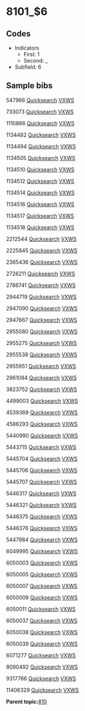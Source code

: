 # 8101\_$6

## Codes

-   Indicators
    -   First: 1
    -   Second: \_
-   Subfield: 6

## Sample bibs

547966 [Quicksearch](https://search.library.yale.edu/catalog/547966) [VXWS](http://prodorbis.library.yale.edu:7014/vxws/GetHoldingsService?bibId=547966)

733073 [Quicksearch](https://search.library.yale.edu/catalog/733073) [VXWS](http://prodorbis.library.yale.edu:7014/vxws/GetHoldingsService?bibId=733073)

1110866 [Quicksearch](https://search.library.yale.edu/catalog/1110866) [VXWS](http://prodorbis.library.yale.edu:7014/vxws/GetHoldingsService?bibId=1110866)

1134482 [Quicksearch](https://search.library.yale.edu/catalog/1134482) [VXWS](http://prodorbis.library.yale.edu:7014/vxws/GetHoldingsService?bibId=1134482)

1134494 [Quicksearch](https://search.library.yale.edu/catalog/1134494) [VXWS](http://prodorbis.library.yale.edu:7014/vxws/GetHoldingsService?bibId=1134494)

1134505 [Quicksearch](https://search.library.yale.edu/catalog/1134505) [VXWS](http://prodorbis.library.yale.edu:7014/vxws/GetHoldingsService?bibId=1134505)

1134510 [Quicksearch](https://search.library.yale.edu/catalog/1134510) [VXWS](http://prodorbis.library.yale.edu:7014/vxws/GetHoldingsService?bibId=1134510)

1134512 [Quicksearch](https://search.library.yale.edu/catalog/1134512) [VXWS](http://prodorbis.library.yale.edu:7014/vxws/GetHoldingsService?bibId=1134512)

1134514 [Quicksearch](https://search.library.yale.edu/catalog/1134514) [VXWS](http://prodorbis.library.yale.edu:7014/vxws/GetHoldingsService?bibId=1134514)

1134516 [Quicksearch](https://search.library.yale.edu/catalog/1134516) [VXWS](http://prodorbis.library.yale.edu:7014/vxws/GetHoldingsService?bibId=1134516)

1134517 [Quicksearch](https://search.library.yale.edu/catalog/1134517) [VXWS](http://prodorbis.library.yale.edu:7014/vxws/GetHoldingsService?bibId=1134517)

1134518 [Quicksearch](https://search.library.yale.edu/catalog/1134518) [VXWS](http://prodorbis.library.yale.edu:7014/vxws/GetHoldingsService?bibId=1134518)

2212544 [Quicksearch](https://search.library.yale.edu/catalog/2212544) [VXWS](http://prodorbis.library.yale.edu:7014/vxws/GetHoldingsService?bibId=2212544)

2225845 [Quicksearch](https://search.library.yale.edu/catalog/2225845) [VXWS](http://prodorbis.library.yale.edu:7014/vxws/GetHoldingsService?bibId=2225845)

2365436 [Quicksearch](https://search.library.yale.edu/catalog/2365436) [VXWS](http://prodorbis.library.yale.edu:7014/vxws/GetHoldingsService?bibId=2365436)

2726211 [Quicksearch](https://search.library.yale.edu/catalog/2726211) [VXWS](http://prodorbis.library.yale.edu:7014/vxws/GetHoldingsService?bibId=2726211)

2786741 [Quicksearch](https://search.library.yale.edu/catalog/2786741) [VXWS](http://prodorbis.library.yale.edu:7014/vxws/GetHoldingsService?bibId=2786741)

2944719 [Quicksearch](https://search.library.yale.edu/catalog/2944719) [VXWS](http://prodorbis.library.yale.edu:7014/vxws/GetHoldingsService?bibId=2944719)

2947090 [Quicksearch](https://search.library.yale.edu/catalog/2947090) [VXWS](http://prodorbis.library.yale.edu:7014/vxws/GetHoldingsService?bibId=2947090)

2947667 [Quicksearch](https://search.library.yale.edu/catalog/2947667) [VXWS](http://prodorbis.library.yale.edu:7014/vxws/GetHoldingsService?bibId=2947667)

2955080 [Quicksearch](https://search.library.yale.edu/catalog/2955080) [VXWS](http://prodorbis.library.yale.edu:7014/vxws/GetHoldingsService?bibId=2955080)

2955275 [Quicksearch](https://search.library.yale.edu/catalog/2955275) [VXWS](http://prodorbis.library.yale.edu:7014/vxws/GetHoldingsService?bibId=2955275)

2955538 [Quicksearch](https://search.library.yale.edu/catalog/2955538) [VXWS](http://prodorbis.library.yale.edu:7014/vxws/GetHoldingsService?bibId=2955538)

2955951 [Quicksearch](https://search.library.yale.edu/catalog/2955951) [VXWS](http://prodorbis.library.yale.edu:7014/vxws/GetHoldingsService?bibId=2955951)

2961084 [Quicksearch](https://search.library.yale.edu/catalog/2961084) [VXWS](http://prodorbis.library.yale.edu:7014/vxws/GetHoldingsService?bibId=2961084)

3823752 [Quicksearch](https://search.library.yale.edu/catalog/3823752) [VXWS](http://prodorbis.library.yale.edu:7014/vxws/GetHoldingsService?bibId=3823752)

4499003 [Quicksearch](https://search.library.yale.edu/catalog/4499003) [VXWS](http://prodorbis.library.yale.edu:7014/vxws/GetHoldingsService?bibId=4499003)

4539369 [Quicksearch](https://search.library.yale.edu/catalog/4539369) [VXWS](http://prodorbis.library.yale.edu:7014/vxws/GetHoldingsService?bibId=4539369)

4586293 [Quicksearch](https://search.library.yale.edu/catalog/4586293) [VXWS](http://prodorbis.library.yale.edu:7014/vxws/GetHoldingsService?bibId=4586293)

5440990 [Quicksearch](https://search.library.yale.edu/catalog/5440990) [VXWS](http://prodorbis.library.yale.edu:7014/vxws/GetHoldingsService?bibId=5440990)

5443715 [Quicksearch](https://search.library.yale.edu/catalog/5443715) [VXWS](http://prodorbis.library.yale.edu:7014/vxws/GetHoldingsService?bibId=5443715)

5445704 [Quicksearch](https://search.library.yale.edu/catalog/5445704) [VXWS](http://prodorbis.library.yale.edu:7014/vxws/GetHoldingsService?bibId=5445704)

5445706 [Quicksearch](https://search.library.yale.edu/catalog/5445706) [VXWS](http://prodorbis.library.yale.edu:7014/vxws/GetHoldingsService?bibId=5445706)

5445707 [Quicksearch](https://search.library.yale.edu/catalog/5445707) [VXWS](http://prodorbis.library.yale.edu:7014/vxws/GetHoldingsService?bibId=5445707)

5446317 [Quicksearch](https://search.library.yale.edu/catalog/5446317) [VXWS](http://prodorbis.library.yale.edu:7014/vxws/GetHoldingsService?bibId=5446317)

5446321 [Quicksearch](https://search.library.yale.edu/catalog/5446321) [VXWS](http://prodorbis.library.yale.edu:7014/vxws/GetHoldingsService?bibId=5446321)

5446375 [Quicksearch](https://search.library.yale.edu/catalog/5446375) [VXWS](http://prodorbis.library.yale.edu:7014/vxws/GetHoldingsService?bibId=5446375)

5446376 [Quicksearch](https://search.library.yale.edu/catalog/5446376) [VXWS](http://prodorbis.library.yale.edu:7014/vxws/GetHoldingsService?bibId=5446376)

5447984 [Quicksearch](https://search.library.yale.edu/catalog/5447984) [VXWS](http://prodorbis.library.yale.edu:7014/vxws/GetHoldingsService?bibId=5447984)

6049995 [Quicksearch](https://search.library.yale.edu/catalog/6049995) [VXWS](http://prodorbis.library.yale.edu:7014/vxws/GetHoldingsService?bibId=6049995)

6050003 [Quicksearch](https://search.library.yale.edu/catalog/6050003) [VXWS](http://prodorbis.library.yale.edu:7014/vxws/GetHoldingsService?bibId=6050003)

6050005 [Quicksearch](https://search.library.yale.edu/catalog/6050005) [VXWS](http://prodorbis.library.yale.edu:7014/vxws/GetHoldingsService?bibId=6050005)

6050007 [Quicksearch](https://search.library.yale.edu/catalog/6050007) [VXWS](http://prodorbis.library.yale.edu:7014/vxws/GetHoldingsService?bibId=6050007)

6050009 [Quicksearch](https://search.library.yale.edu/catalog/6050009) [VXWS](http://prodorbis.library.yale.edu:7014/vxws/GetHoldingsService?bibId=6050009)

6050011 [Quicksearch](https://search.library.yale.edu/catalog/6050011) [VXWS](http://prodorbis.library.yale.edu:7014/vxws/GetHoldingsService?bibId=6050011)

6050037 [Quicksearch](https://search.library.yale.edu/catalog/6050037) [VXWS](http://prodorbis.library.yale.edu:7014/vxws/GetHoldingsService?bibId=6050037)

6050038 [Quicksearch](https://search.library.yale.edu/catalog/6050038) [VXWS](http://prodorbis.library.yale.edu:7014/vxws/GetHoldingsService?bibId=6050038)

6050039 [Quicksearch](https://search.library.yale.edu/catalog/6050039) [VXWS](http://prodorbis.library.yale.edu:7014/vxws/GetHoldingsService?bibId=6050039)

6071277 [Quicksearch](https://search.library.yale.edu/catalog/6071277) [VXWS](http://prodorbis.library.yale.edu:7014/vxws/GetHoldingsService?bibId=6071277)

8090492 [Quicksearch](https://search.library.yale.edu/catalog/8090492) [VXWS](http://prodorbis.library.yale.edu:7014/vxws/GetHoldingsService?bibId=8090492)

9317766 [Quicksearch](https://search.library.yale.edu/catalog/9317766) [VXWS](http://prodorbis.library.yale.edu:7014/vxws/GetHoldingsService?bibId=9317766)

11406329 [Quicksearch](https://search.library.yale.edu/catalog/11406329) [VXWS](http://prodorbis.library.yale.edu:7014/vxws/GetHoldingsService?bibId=11406329)

**Parent topic:**[810](../../tags/810/810.md)

